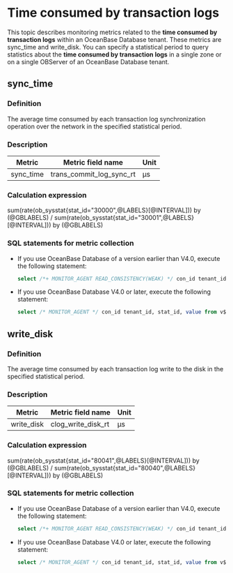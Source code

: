 # Time consumed by transaction logs

This topic describes monitoring metrics related to the **time consumed by transaction logs** within an OceanBase Database tenant. These metrics are sync_time and write_disk. You can specify a statistical period to query statistics about the **time consumed by transaction logs** in a single zone or on a single OBServer of an OceanBase Database tenant.

## sync_time

### Definition

The average time consumed by each transaction log synchronization operation over the network in the specified statistical period.

### Description

| **Metric** |  **Metric field name**   |   **Unit**   |
|------------|--------------------------|--------------|
| sync_time  | trans_commit_log_sync_rt | μs |

### Calculation expression

sum(rate(ob_sysstat{stat_id="30000",@LABELS}[@INTERVAL])) by (@GBLABELS) / sum(rate(ob_sysstat{stat_id="30001",@LABELS}[@INTERVAL])) by (@GBLABELS)

### SQL statements for metric collection

* If you use OceanBase Database of a version earlier than V4.0, execute the following statement:

  ```sql
  select /*+ MONITOR_AGENT READ_CONSISTENCY(WEAK) */ con_id tenant_id, stat_id, value from v$sysstat where stat_id IN (30000, 30001) and (con_id > 1000 or con_id = 1) and class < 1000
  ```

* If you use OceanBase Database V4.0 or later, execute the following statement:

  ```sql
  select /* MONITOR_AGENT */ con_id tenant_id, stat_id, value from v$sysstat, DBA_OB_TENANTS where stat_id IN (30000, 30001) and (con_id > 1000 or con_id = 1) and class < 1000
  ```

## write_disk

### Definition

The average time consumed by each transaction log write to the disk in the specified statistical period.

### Description

| **Metric** | **Metric field name** |   **Unit**   |
|------------|-----------------------|--------------|
| write_disk | clog_write_disk_rt    | μs |

### Calculation expression

sum(rate(ob_sysstat{stat_id="80041",@LABELS}[@INTERVAL])) by (@GBLABELS) / sum(rate(ob_sysstat{stat_id="80040",@LABELS}[@INTERVAL])) by (@GBLABELS)

### SQL statements for metric collection

* If you use OceanBase Database of a version earlier than V4.0, execute the following statement:

  ```sql
  select /*+ MONITOR_AGENT READ_CONSISTENCY(WEAK) */ con_id tenant_id, stat_id, value from v$sysstat where stat_id IN (80040, 80041) and (con_id > 1000 or con_id = 1) and class < 1000
  ```

* If you use OceanBase Database V4.0 or later, execute the following statement:

  ```sql
  select /* MONITOR_AGENT */ con_id tenant_id, stat_id, value from v$sysstat, DBA_OB_TENANTS where stat_id IN (80040, 80041) and (con_id > 1000 or con_id = 1) and class < 1000
  ```
